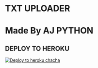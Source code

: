 # TXT UPLOADER

# Made By AJ PYTHON


## DEPLOY TO HEROKU


[![Deploy to heroku chacha](https://www.herokucdn.com/deploy/button.svg)](https://dashboard.heroku.com/new?template=https://github.com/AJ-PYTHON/AJ_PYTHON_TXT)
